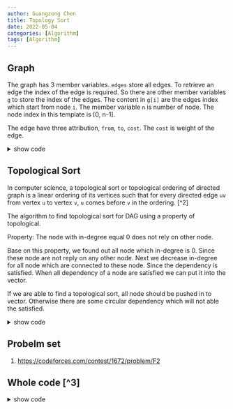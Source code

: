 ```yaml
---
author: Guangzong Chen
title: Topology Sort
date: 2022-05-04
categories: [Algorithm]
tags: [Algorithm]
---
```


## Graph 

The graph has 3 member variables. `edges` store all edges. To retrieve an edge the index of the edge is required. So there are other member variables `g` to store the index of the edges. The content in `g[i]` are the edges index which start from node `i`.  The member variable `n` is  number of node. The node index in this template is [0, n-1].

The edge have three attribution, `from`, `to`, `cost`. The `cost` is weight of the edge. 

<details>
<summary> show code </summary>
``` cpp
template <typename T> class graph {
  public:
    struct edge {
        int from;
        int to;
        T cost;
    };

    vector<edge> edges;
    vector<vector<int>> g;
    int n;
    
    graph(int _n) : n(_n) { g.resize(n); }
    
    virtual int add(int from, int to, T cost) = 0;
};
```
</details>

## Directly acyclic graph

In mathematics, particularly graph theory, and computer science, a directed acyclic graph (DAG) is a directed graph with no directed cycles.[^1] 

The class `digraph `is inherit from graph. The function `add`  in the parent class is virtual function. So `digraph` need to overwrite it. Every we call `add` function, a edge will be push in to the member variable `edges`. To retrieve the edge, we need the index of current edge. So we push the index of the edge to member variable `g`.  

The function `reverse` will will change the direction for all edge and return an reversed `diagraph`.

<details>
<summary> show code </summary>
``` cpp template <typename T> class digraph : public graph<T> {
  public:
    using graph<T>::edges;
    using graph<T>::g;
    using graph<T>::n;

    digraph(int _n) : graph<T>(_n) {}

    int add(int from, int to, T cost = 1) {
        assert(0 <= from && from < n && 0 <= to && to < n);
        int id = (int)edges.size();
        g[from].push_back(id);
        edges.push_back({from, to, cost});
        return id;
    }

    digraph<T> reverse() const {
        digraph<T> rev(n);
        for (auto &e : edges) {
            rev.add(e.to, e.from, e.cost);
        }
        return rev;
    }
};
```
</details>

## Topological Sort

In computer science, a topological sort or topological ordering of directed graph is a linear ordering of its vertices such that for every directed edge `uv` from vertex `u` to vertex `v`, `u` comes before `v` in the ordering. [^2]

The algorithm to find topological sort for DAG using a property of topological.

Property: The node with in-degree equal 0 does not rely on other node.

Base on this property, we found out all node which in-degree is 0. Since these node are not reply on any other node. Next we decrease in-degree for all node which are connected to these node. Since the dependency is satisfied. When all dependency of a node are satisfied we can put it into the vector. 

If we are able to find a topological sort, all node should be pushed in to vector. Otherwise there are some circular dependency which will not able the satisfied. 


<details>
<summary> show code </summary>
``` cpp
template <typename T> vector<int> find_topsort(const digraph<T> &g) {
    vector<int> deg(g.n, 0);
    for (int id = 0; id < (int)g.edges.size(); id++) {
        deg[g.edges[id].to]++;
    }
    vector<int> x;
    for (int i = 0; i < g.n; i++) {
        if (deg[i] == 0) {
            x.push_back(i);
        }
    }
    for (int ptr = 0; ptr < (int)x.size(); ptr++) {
        int i = x[ptr];
        for (int id : g.g[i]) {
            auto &e = g.edges[id];
            int to = e.to;
            if (--deg[to] == 0) {
                x.push_back(to);
            }
        }
    }
    if ((int)x.size() != g.n) {
        return vector<int>();
    }
    return x;
}
```
</details>


## Probelm set

1. https://codeforces.com/contest/1672/problem/F2

## Whole code [^3]

<details>
<summary> show code </summary>
``` cpp
#include <bits/stdc++.h>

using namespace std;

template <typename T> class graph {
  public:
    struct edge {
        int from;
        int to;
        T cost;
    };

    vector<edge> edges;
    vector<vector<int>> g;
    int n;
    
    graph(int _n) : n(_n) { g.resize(n); }
    
    virtual int add(int from, int to, T cost) = 0;
};

template <typename T> class digraph : public graph<T> {
  public:
    using graph<T>::edges;
    using graph<T>::g;
    using graph<T>::n;

    digraph(int _n) : graph<T>(_n) {}
    
    int add(int from, int to, T cost = 1) {
        assert(0 <= from && from < n && 0 <= to && to < n);
        int id = (int)edges.size();
        g[from].push_back(id);
        edges.push_back({from, to, cost});
        return id;
    }
    
    digraph<T> reverse() const {
        digraph<T> rev(n);
        for (auto &e : edges) {
            rev.add(e.to, e.from, e.cost);
        }
        return rev;
    }
};

template <typename T> vector<int> find_topsort(const digraph<T> &g) {
    vector<int> deg(g.n, 0);
    for (int id = 0; id < (int)g.edges.size(); id++) {
        deg[g.edges[id].to]++;
    }
    vector<int> x;
    for (int i = 0; i < g.n; i++) {
        if (deg[i] == 0) {
            x.push_back(i);
        }
    }
    for (int ptr = 0; ptr < (int)x.size(); ptr++) {
        int i = x[ptr];
        for (int id : g.g[i]) {
            auto &e = g.edges[id];
            int to = e.to;
            if (--deg[to] == 0) {
                x.push_back(to);
            }
        }
    }
    if ((int)x.size() != g.n) {
        return vector<int>();
    }
    return x;
}
```
</details>


[^1]: https://en.wikipedia.org/wiki/Directed_acyclic_graph
[^2]: https://en.wikipedia.org/wiki/Topological_sorting
[^3]: code copy from Codeforce tourist's submission

